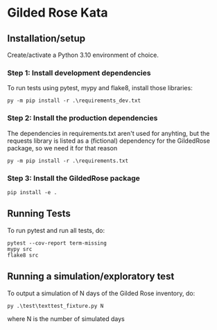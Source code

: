 # Gilded Rose Kata

## Installation/setup
Create/activate a Python 3.10 environment of choice. 

### Step 1: Install development dependencies
To run tests using pytest, mypy and flake8, install those libraries:

``
py -m pip install -r .\requirements_dev.txt
``

### Step 2: Install the production dependencies

The dependencies in requirements.txt aren't used for anyhting, but the requests 
library is listed as a (fictional) dependency for the GildedRose package, so we need it for that reason

``py -m pip install -r .\requirements.txt``

### Step 3: Install the GildedRose package

``pip install -e .``

## Running Tests
To run pytest and run all tests, do:

````aidl
pytest --cov-report term-missing
mypy src
flake8 src
````


## Running a simulation/exploratory test
To output a simulation of N days of the Gilded Rose inventory, do:

``py .\test\texttest_fixture.py N``

where N is the number of simulated days